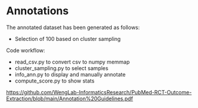 # Annotations

The annotated dataset has been generated as follows:
- Selection of 100 based on cluster sampling

Code workflow:
- read_csv.py to convert csv to numpy memmap
- cluster_sampling.py to select samples
- info_ann.py to display and manually annotate
- compute_score.py to show stats



https://github.com/WengLab-InformaticsResearch/PubMed-RCT-Outcome-Extraction/blob/main/Annotation%20Guidelines.pdf
